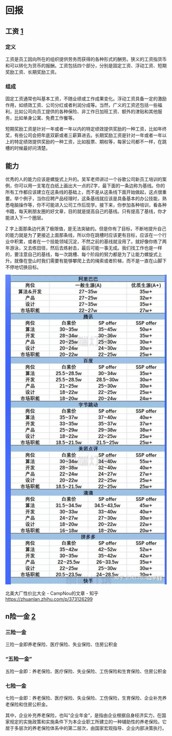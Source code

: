 # 回报

## 工资 [1]

### 定义

工资是员工因向所在的组织提供劳务而获得的各种形式的酬劳。狭义的工资指货币和可以转化为货币的报酬。工资包括四个部分，分别是固定工资、浮动工资、短期奖励工资、长期奖励工资。

### 组成

固定工资通常也叫基本工资，不随业绩或工作成果变化。浮动工资具备一定的激励作用，如绩效工资、公司分红或者利润分成等。当然，广义的工资还包括一些福利，比如公司向员工提供的各种保险、非工作日加班工资、额外的津贴和其他服务，比如单身公寓、免费工作餐等。

短期奖励工资是针对一年或者一年以内的特定绩效提供奖励的一种工资，比如年终奖，有些公司会把年底双薪或者三薪算进去。长期奖励工资是针对一年或者一年以上的特定绩效提供奖励的一种工资，比如股票、期权等，每家公司都不一样，在跳槽的时候最好问清楚。

## 能力

优秀的人的能力应该是螺旋式上升的。吴军老师讲过一个谷歌公司新员工培训的案例，你可以用一支笔在白纸上画出大一点的Z字，最下面的一条边称为基线。你的所有工作都应该建立在这条线的基础上，而不是从这条线下面开始做起，这点很重要。举个例子，当你应聘产品经理时，这条基线就应该是具备基本的办公技能，熟悉电脑操作等，你不可能进入公司工作后现学。接下来，你参加各种培训，看各种书籍，每天刷朋友圈的好文章，目的就是提高自己的基线。只有提高了基线，你才能进入下一个圈层。

Z 字上面那条边代表了极限值，是无法突破的。但是你有了目标，不断地提升自己的能力就是为了更接近上面那条线，所以你在跳槽时应该更有目标，应该在一个行业中积累，或者在一个技能领域沉淀，不然之前的基线就没用了。就好像你练了两年游泳，又去练田径，然后去练射击，最后可能一事无成。我们找工作也是一样的，要注意自己的基线，每一次跳槽、每个阶段的努力都是为了让能力螺旋式上升。就像在登山时我们需要有能够攀爬上去的绳索或者阶梯，而不是一直在山脚下不停地切换目标。

![各个厂各个职位工资对比[3]](../img/salary.png)

北美大厂性价比大全 - CampNou的文章 - 知乎
https://zhuanlan.zhihu.com/p/373126299

## n险一金 [2]

### 三险一金

三险一金即养老保险、医疗保险、失业保险、住房公积金

### “五险一金”

五险一金即：养老保险、医疗保险、失业保险、工伤保险和生育保险、住房公积金

### 七险一金

七险一金即：养老保险、医疗保险、失业保险、工伤保险，生育保险、企业补充养老保险和住房公积金。

其中，企业补充养老保险，也叫“企业年金”，是指由企业根据自身经济实力，在国家规定的实施政策和实施条件下为本企业职工所建立的一种辅助性的养老保险。它居于多层次的养老保险体系中的第二层次，由国家宏观指导、企业内部决策执行。

[1]: https://weread.qq.com/web/reader/46532b707210fc4f465d044k65132ca01b6512bd43d90e3
[2]: https://www.sohu.com/a/139988647_421560
[3]: https://www.zhihu.com/question/409409134/answer/1837909271
